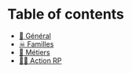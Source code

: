 # Table of contents

* [📄 Général](README.md)
* [☠ Familles](familles.md)
* [👮 Métiers](metiers.md)
* [👨🌾 Action RP](action-rp.md)

